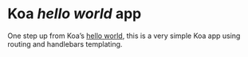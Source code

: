 Koa *hello world* app
=====================

One step up from Koa’s [hello world](http://koajs.com#application), this is a very simple Koa app
using routing and handlebars templating.
